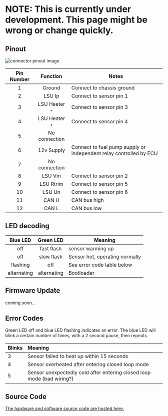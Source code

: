 # NOTE: This is currently under development.  This page might be wrong or change quickly.

## Pinout

![connector pinout image](https://imgur.com/LvCaQ1o.jpg)

| Pin Number | Function | Notes |
|:---:|:---:| ---|
| 1 | Ground | Connect to chassis ground |
| 2 | LSU Ip | Connect to sensor pin 1 |
| 3 | LSU Heater - | Connect to sensor pin 3 |
| 4 | LSU Heater + | Connect to sensor pin 4 |
| 5 | No connection | |
| 6 | 12v Supply | Connect to fuel pump supply or independent relay controlled by ECU |
| 7 | No connection | |
| 8 | LSU Vm | Connect to sensor pin 2 |
| 9 | LSU Rtrim | Connect to sensor pin 5 |
| 10 | LSU Un | Connect to sensor pin 6 |
| 11 | CAN H | CAN bus high |
| 12 | CAN L | CAN bus low |

## LED decoding
| Blue LED | Green LED | Meaning |
|:--------:|:---------:| -----|
| off | fast flash | sensor warming up |
| off | slow flash | Sensor hot, operating normally |
| flashing | off | See error code table below |
| alternating | alternating | Bootloader |

## Firmware Update

coming soon...

## Error Codes

Green LED off and blue LED flashing indicates an error.  The blue LED will blink a certain number of times, with a 2 second pause, then repeats.

| Blinks | Meaning |
| --- |:--- |
| 3 | Sensor failed to heat up within 15 seconds |
| 4 | Sensor overheated after entering closed loop mode |
| 5 | Sensor unexpectedly cold after entering closed loop mode (bad wiring?) |

## Source Code

[The hardware and software source code are hosted here.](https://github.com/mck1117/wideband)
